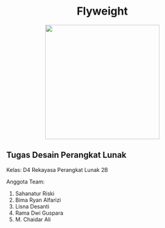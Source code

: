 <h1 align="center">Flyweight</h1>
<div align="center">
    <img src="https://media.giphy.com/media/b5Hcaz7EPz26I/giphy.gif" width="300"/>
</div>

## Tugas Desain Perangkat Lunak
<p>Kelas: D4 Rekayasa Perangkat Lunak 2B</p>
<p>Anggota Team:</p>
<ol>
    <li>Sahanatur Riski</li>
    <li>Bima Ryan Alfarizi</li>
    <li>Lisna Desanti</li>
    <li>Rama Dwi Guspara</li>
    <li>M. Chaidar Ali</li>
</ol>
